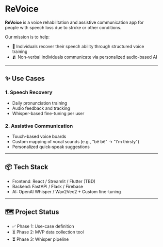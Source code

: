 # ReVoice

**ReVoice** is a voice rehabilitation and assistive communication app for people with speech loss due to stroke or other conditions.

Our mission is to help:
- 🧠 Individuals recover their speech ability through structured voice training
- 🫂 Non-verbal individuals communicate via personalized audio-based AI

---

## ✨ Use Cases

### 1. Speech Recovery
- Daily pronunciation training
- Audio feedback and tracking
- Whisper-based fine-tuning per user

### 2. Assistive Communication
- Touch-based voice boards
- Custom mapping of vocal sounds (e.g., "bê bê" → "I'm thirsty")
- Personalized quick-speak suggestions

---

## 📦 Tech Stack

- Frontend: React / Streamlit / Flutter (TBD)
- Backend: FastAPI / Flask / Firebase
- AI: OpenAI Whisper / Wav2Vec2 + Custom fine-tuning

---

## 🗺️ Project Status

- ✅ Phase 1: Use-case definition
- ⏳ Phase 2: MVP data collection tool
- ⏳ Phase 3: Whisper pipeline
